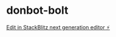 # donbot-bolt

[Edit in StackBlitz next generation editor ⚡️](https://stackblitz.com/~/github.com/Djarrieta/donbot-bolt)
